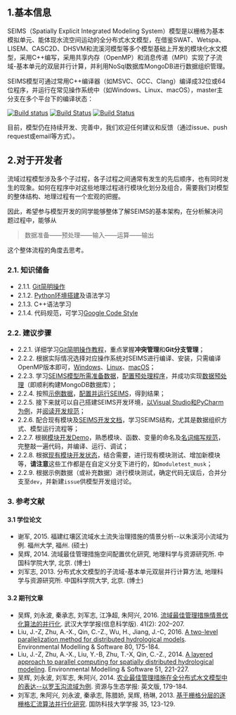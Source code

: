 ## 1.基本信息
SEIMS（Spatially Explicit Integrated Modeling System）模型是以栅格为基本模拟单元、能体现水流空间运动的全分布式水文模型，在借鉴SWAT、Wetspa、LISEM、CASC2D、DHSVM和流溪河模型等多个模型基础上开发的模块化水文模型，采用C++编写，采用共享内存（OpenMP）和消息传递（MPI）实现了子流域-基本单元的双层并行计算，并利用NoSql数据库MongoDB进行数据组织管理。

SEIMS模型可通过常用C++编译器（如MSVC、GCC、Clang）编译成32位或64位程序，并运行在常见操作系统中（如Windows、Linux、macOS），master主分支在多个平台下的编译状态：

[![Build status](https://ci.appveyor.com/api/projects/status/i3mxjy0wjgphcyu1/branch/master?svg=true)](https://ci.appveyor.com/project/lreis-2415/seims/branch/master) [![Build Status](http://badges.herokuapp.com/travis/lreis2415/SEIMS?branch=master&env=BUILD_NAME=linux_gcc48&label=linux_gcc48)](https://travis-ci.org/lreis2415/SEIMS) [![Build Status](http://badges.herokuapp.com/travis/lreis2415/SEIMS?branch=master&env=BUILD_NAME=osx_xcode&label=osx_clang)](https://travis-ci.org/lreis2415/SEIMS)

目前，模型仍在持续开发、完善中，我们欢迎任何建议和反馈（通过issue、push request或email等方式）。

## 2.对于开发者

流域过程模型涉及多个子过程，各子过程之间通常有发生的先后顺序，也有同时发生的现象。如何在程序中对这些地理过程进行模块化划分及组合，需要我们对模型的整体结构、地理过程有一个宏观的把握。

因此，希望参与模型开发的同学能够整体了解SEIMS的基本架构，在分析解决问题过程中，能够从
>数据准备——预处理——输入——运算——输出

这个整体流程的角度去思考。


### 2.1. 知识储备

+ 2.1.1. [Git简明操作](Git-guidance)
+ 2.1.2. [Python环境搭建](https://zhulj.net/python/2016/03/18/Python-Env-For-GISer.html)及语法学习
+ 2.1.3. C++语法学习
+ 2.1.4. 代码规范，可学习[Google Code Style](https://github.com/google/styleguide)

### 2.2. 建议步骤

+ 2.2.1. 详细学习[Git简明操作教程](Git-guidance)，重点掌握**冲突管理**和**Git分支管理**；
+ 2.2.2. 根据实际情况选择对应操作系统对SEIMS进行编译、安装，只需编译OpenMP版本即可，[Windows](Windows)、[Linux](Linux)、[macOS](macOS)；
+ 2.2.3. 学习[SEIMS模型所需准备数据](Data-preparation)，[配置预处理程序](Construct-python-env)，并成功实现[数据预处理](Data-preprocess)（即顺利构建MongoDB数据库）；
+ 2.2.4. 按照[示例数据](Dianbu)，[配置并运行SEIMS](Executation-and-calibration)，得到结果；
+ 2.2.5. 接下来就可以自己搭建SEIMS开发环境，[以Visual Studio和PyCharm为例](Develop-environment)，并[阅读开发规范](Coding-protocol)；
+ 2.2.6. 配合现有模块及[SEIMS开发文档](https://lreis2415.github.io/SEIMS/)，学习SEIMS结构，尤其是数据组织方式、模型运行流程等；
+ 2.2.7. 根据[模块开发Demo](Module-demo)，熟悉模块、函数、变量的命名及[名词缩写规范](Global-abbreviation)，完整敲一遍代码，并编译、运行、调试；
+ 2.2.8. 根据[现有模块开发状态](Module-in-development)，结合需要，进行现有模块测试、增加新模块等，**请注意**这些工作都是在自定义分支下进行的，如`moduletest_musk`；
+ 2.2.9. 根据示例数据（或补充数据）进行模块测试，确定代码无误后，合并分支至`dev`，并新建`issue`供模型开发组讨论。

### 3. 参考文献

#### 3.1 学位论文

+ 谢军, 2015. 福建红壤区流域水土流失治理措施的情景分析--以朱溪河小流域为例. 福州大学, 福州. (硕士)
+ 吴辉, 2014. 流域最佳管理措施空间配置优化研究, 地理科学与资源研究所. 中国科学院大学, 北京. (博士)
+ 刘军志, 2013. 分布式水文模型的子流域-基本单元双层并行计算方法, 地理科学与资源研究所. 中国科学院大学, 北京. (博士)

#### 3.2 期刊文章

+ 吴辉, 刘永波, 秦承志, 刘军志, 江净超, 朱阿兴, 2016. [流域最佳管理措施情景优化算法的并行化](http://www.cnki.net/kcms/doi/10.13203/j.whugis20140048.html). 武汉大学学报(信息科学版). 41(2): 202–207.
+ Liu, J.-Z, Zhu, A.-X., Qin, C.-Z., Wu, H., Jiang, J.-C, 2016. [A two-level parallelization method for distributed hydrological models](http://dx.doi.org/10.1016/j.envsoft.2016.02.032). Environmental Modelling & Software 80, 175-184.
+ Liu, J.-Z, Zhu, A.-X., Liu, Y.-B, Zhu, T.-X, Qin, C.-Z., 2014. [A layered approach to parallel computing for spatially distributed hydrological modeling](http://dx.doi.org/10.1016/j.envsoft.2013.10.005). Environmental Modelling & Software 51, 221-227.
+ 吴辉, 刘永波, 刘军志, 朱阿兴, 2014. [农业最佳管理措施在全分布式水文模型中的表达--以罗玉沟流域为例](http://www.cnki.net/kcms/detail/detail.aspx?dbcode=CJFD&filename=JORE201402011&dbname=CJFD2014&uid=WEEvREcwSlJHSldRa1FhcEE0NXdnZ3lnczMwU2hwUHdrU0I0MkQzNUsyUT0=$9A4hF_YAuvQ5obgVAqNKPCYcEjKensW4ggI8Fm4gTkoUKaID8j8gFw!!). 资源与生态学报: 英文版, 179-184.
+ 刘军志, 朱阿兴, 刘永波, 秦承志, 陈腊娇, 吴辉, 杨琳, 2013. [基于栅格分层的逐栅格汇流算法并行化研究](http://www.cnki.net/kcms/detail/detail.aspx?dbcode=CJFD&filename=GFKJ201301023&dbname=CJFD2013&uid=WEEvREcwSlJHSldRa1FhcEE0NXdnZ3lnczMwU2hwUHdrU0I0MkQzNUsyUT0=$9A4hF_YAuvQ5obgVAqNKPCYcEjKensW4ggI8Fm4gTkoUKaID8j8gFw!!). 国防科技大学学报 35, 123-129.
